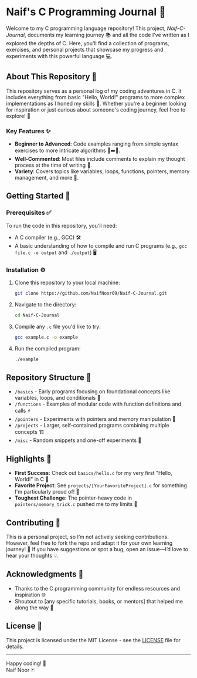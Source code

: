 # Naif's C Programming Journal 🚀

Welcome to my C programming language repository! This project, *Naif-C-Journal*, documents my learning journey 📚 and all the code I've written as I explored the depths of C. Here, you'll find a collection of programs, exercises, and personal projects that showcase my progress and experiments with this powerful language 💻.

## About This Repository 🌟

This repository serves as a personal log of my coding adventures in C. It includes everything from basic "Hello, World!" programs to more complex implementations as I honed my skills 🔧. Whether you're a beginner looking for inspiration or just curious about someone's coding journey, feel free to explore! 👀

### Key Features ✨
- **Beginner to Advanced**: Code examples ranging from simple syntax exercises to more intricate algorithms 🌱➡️🌳.
- **Well-Commented**: Most files include comments to explain my thought process at the time of writing 📝.
- **Variety**: Covers topics like variables, loops, functions, pointers, memory management, and more 🎨.

## Getting Started 🏁

### Prerequisites ✅
To run the code in this repository, you'll need:
- A C compiler (e.g., GCC) 🛠️
- A basic understanding of how to compile and run C programs (e.g., `gcc file.c -o output` and `./output`) 🖥️

### Installation ⚙️
1. Clone this repository to your local machine:
   ```bash
   git clone https://github.com/NaifNoor09/Naif-C-Journal.git
   ```
2. Navigate to the directory:
   ```bash
   cd Naif-C-Journal
   ```
3. Compile any `.c` file you'd like to try:
   ```bash
   gcc example.c -o example
   ```
4. Run the compiled program:
   ```bash
   ./example
   ```

## Repository Structure 📂
- `/basics` - Early programs focusing on foundational concepts like variables, loops, and conditionals 🧱
- `/functions` - Examples of modular code with function definitions and calls ⚡
- `/pointers` - Experiments with pointers and memory manipulation 🧠
- `/projects` - Larger, self-contained programs combining multiple concepts 🏗️
- `/misc` - Random snippets and one-off experiments 🎲

## Highlights 🌈
- **First Success**: Check out `basics/hello.c` for my very first "Hello, World!" in C 🎉
- **Favorite Project**: See `projects/[YourFavoriteProject].c` for something I'm particularly proud of! 🥇
- **Toughest Challenge**: The pointer-heavy code in `pointers/memory_trick.c` pushed me to my limits 💪

## Contributing 🤝
This is a personal project, so I’m not actively seeking contributions. However, feel free to fork the repo and adapt it for your own learning journey! 🍴 If you have suggestions or spot a bug, open an issue—I’d love to hear your thoughts 💡.

## Acknowledgments 🙏
- Thanks to the C programming community for endless resources and inspiration 🌐
- Shoutout to [any specific tutorials, books, or mentors] that helped me along the way 🌟

## License 📜
This project is licensed under the MIT License - see the [LICENSE](LICENSE) file for details.

---

Happy coding! 🎈  
Naif Noor 🃏


